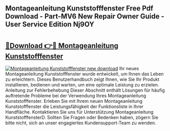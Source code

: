 ## Montageanleitung Kunststofffenster Free Pdf Download - Part-MV6 New Repair Owner Guide - User Service Edition Nj9OY

# <h2><a href="http://df758l.blite.top/?on=Montageanleitung+Kunststofffenster">🔗Download 👉🔴 Montageanleitung Kunststofffenster</a></h2>

[![Montageanleitung Kunststofffenster new download](https://i.imgur.com/lujVjoI.png)](http://df758l.blite.top/?on=Montageanleitung+Kunststofffenster)
Ihr neues Montageanleitung Kunststofffenster wurde entwickelt, um Ihnen das Leben zu erleichtern. Dieses Benutzerhandbuch zeigt Ihnen, wie Sie Ihr Produkt installieren, bedienen und warten, um eine optimale Leistung zu erzielen. Anleitung zur Fehlerbehebung Dieser Abschnitt enthält Lösungen für häufig auftretende Probleme bei der Verwendung Ihres Montageanleitung Kunststofffenster. Erleben Sie mit Ihrem neuen Montageanleitung Kunststofffenster die Leistungsfähigkeit der Funktionsliste in Ihrer Handfläche. Kontaktieren Sie uns für Unterstützung Montageanleitung KunststofffensterD. Sollten Sie Fragen oder Bedenken haben, zögern Sie bitte nicht, sich an unser engagiertes Kundensupport-Team zu wenden.

